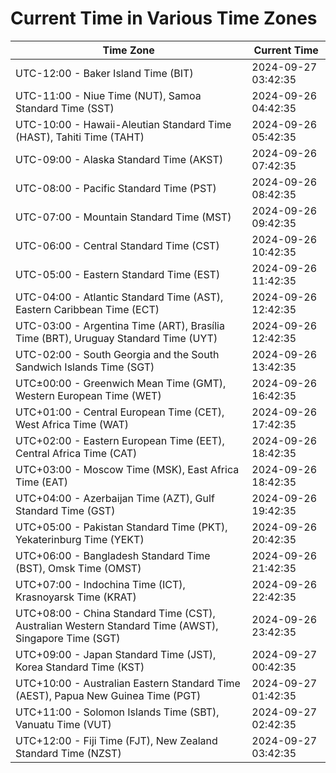 # Current Time in Various Time Zones

| Time Zone | Current Time |
|-----------|--------------|
| UTC-12:00 - Baker Island Time (BIT) | 2024-09-27 03:42:35 |
| UTC-11:00 - Niue Time (NUT), Samoa Standard Time (SST) | 2024-09-26 04:42:35 |
| UTC-10:00 - Hawaii-Aleutian Standard Time (HAST), Tahiti Time (TAHT) | 2024-09-26 05:42:35 |
| UTC-09:00 - Alaska Standard Time (AKST) | 2024-09-26 07:42:35 |
| UTC-08:00 - Pacific Standard Time (PST) | 2024-09-26 08:42:35 |
| UTC-07:00 - Mountain Standard Time (MST) | 2024-09-26 09:42:35 |
| UTC-06:00 - Central Standard Time (CST) | 2024-09-26 10:42:35 |
| UTC-05:00 - Eastern Standard Time (EST) | 2024-09-26 11:42:35 |
| UTC-04:00 - Atlantic Standard Time (AST), Eastern Caribbean Time (ECT) | 2024-09-26 12:42:35 |
| UTC-03:00 - Argentina Time (ART), Brasília Time (BRT), Uruguay Standard Time (UYT) | 2024-09-26 12:42:35 |
| UTC-02:00 - South Georgia and the South Sandwich Islands Time (SGT) | 2024-09-26 13:42:35 |
| UTC±00:00 - Greenwich Mean Time (GMT), Western European Time (WET) | 2024-09-26 16:42:35 |
| UTC+01:00 - Central European Time (CET), West Africa Time (WAT) | 2024-09-26 17:42:35 |
| UTC+02:00 - Eastern European Time (EET), Central Africa Time (CAT) | 2024-09-26 18:42:35 |
| UTC+03:00 - Moscow Time (MSK), East Africa Time (EAT) | 2024-09-26 18:42:35 |
| UTC+04:00 - Azerbaijan Time (AZT), Gulf Standard Time (GST) | 2024-09-26 19:42:35 |
| UTC+05:00 - Pakistan Standard Time (PKT), Yekaterinburg Time (YEKT) | 2024-09-26 20:42:35 |
| UTC+06:00 - Bangladesh Standard Time (BST), Omsk Time (OMST) | 2024-09-26 21:42:35 |
| UTC+07:00 - Indochina Time (ICT), Krasnoyarsk Time (KRAT) | 2024-09-26 22:42:35 |
| UTC+08:00 - China Standard Time (CST), Australian Western Standard Time (AWST), Singapore Time (SGT) | 2024-09-26 23:42:35 |
| UTC+09:00 - Japan Standard Time (JST), Korea Standard Time (KST) | 2024-09-27 00:42:35 |
| UTC+10:00 - Australian Eastern Standard Time (AEST), Papua New Guinea Time (PGT) | 2024-09-27 01:42:35 |
| UTC+11:00 - Solomon Islands Time (SBT), Vanuatu Time (VUT) | 2024-09-27 02:42:35 |
| UTC+12:00 - Fiji Time (FJT), New Zealand Standard Time (NZST) | 2024-09-27 03:42:35 |
